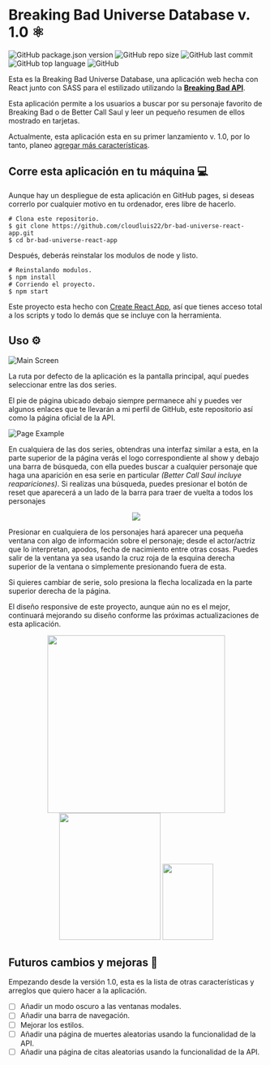 
# Breaking Bad Universe Database v. 1.0 ⚛️

![GitHub package.json version](https://img.shields.io/github/package-json/v/cloudluis22/br-bad-universe-react-app?color=success&logo=files&logoColor=white&style=flat-square)
![GitHub repo size](https://img.shields.io/github/repo-size/cloudluis22/br-bad-universe-react-app?logo=GitHub&style=flat-square)
![GitHub last commit](https://img.shields.io/github/last-commit/cloudluis22/br-bad-universe-react-app?style=flat-square)
![GitHub top language](https://img.shields.io/github/languages/top/cloudluis22/br-bad-universe-react-app?logo=javascript&style=flat-square)
![GitHub](https://img.shields.io/github/license/cloudluis22/br-bad-universe-react-app?style=flat-square)

Esta es la Breaking Bad Universe Database, una aplicación web hecha con React junto con SASS para el estilizado utilizando la **[Breaking Bad API](https://breakingbadapi.com)**.

Esta aplicación permite a los usuarios a buscar por su personaje favorito de Breaking Bad o de Better Call Saul y leer un pequeño resumen de ellos mostrado en tarjetas.

Actualmente, esta aplicación esta en su primer lanzamiento v. 1.0, por lo tanto, planeo [agregar más características](#futuros-cambios-y-mejoras-💫).

## Corre esta aplicación en tu máquina 💻

Aunque hay un despliegue de esta aplicación en GitHub pages, si deseas correrlo por cualquier motivo en tu ordenador, eres libre de hacerlo.

    # Clona este repositorio.
    $ git clone https://github.com/cloudluis22/br-bad-universe-react-app.git
    $ cd br-bad-universe-react-app

Después, deberás reinstalar los modulos de node y listo.

    # Reinstalando modulos.
    $ npm install
    # Corriendo el proyecto.
    $ npm start

Este proyecto esta hecho con [Create React App](https://create-react-app.dev), así que tienes acceso total a los scripts y todo lo demás que se incluye con la herramienta.

## Uso ⚙️

![Main Screen](https://user-images.githubusercontent.com/70856719/132925413-bf750340-9a93-4d36-bdf8-a9fec5276433.PNG)

La ruta por defecto de la aplicación es la pantalla principal, aquí puedes seleccionar entre las dos series.

El pie de página ubicado debajo siempre permanece ahí y puedes ver algunos enlaces que te llevarán a mi perfil de GitHub, este repositorio así como la página oficial de la API.

![Page Example](https://user-images.githubusercontent.com/70856719/132925714-8eebccc9-7891-4181-826e-a934e2341d7e.PNG)

En cualquiera de las dos series, obtendras una interfaz similar a esta, en la parte superior de la página verás el logo correspondiente al show y debajo una barra de búsqueda, con ella puedes buscar a cualquier personaje que haga una aparición en esa serie en particular *(Better Call Saul incluye reapariciones)*. Si realizas una búsqueda, puedes presionar el botón de reset que aparecerá a un lado de la barra para traer de vuelta a todos los personajes

<p align="center">
    <img src="https://user-images.githubusercontent.com/70856719/132926283-96a86f17-d03c-407a-8985-a2fc518ac1cc.PNG" >
</p>

Presionar en cualquiera de los personajes hará aparecer una pequeña ventana con algo de información sobre el personaje; desde el actor/actriz que lo interpretan, apodos, fecha de nacimiento entre otras cosas. Puedes salir de la ventana ya sea usando la cruz roja de la esquina derecha superior de la ventana o simplemente presionando fuera de esta.

Si quieres cambiar de serie, solo presiona la flecha localizada en la parte superior derecha de la página.

El diseño responsive de este proyecto, aunque aún no es el mejor, continuará mejorando su diseño conforme las próximas actualizaciones de esta aplicación.

<p align="center">
    <img src="https://user-images.githubusercontent.com/70856719/132927859-034eb61f-bfa4-4893-8ab1-3807508f9f21.png" width="350" height="350">
    <img src="https://user-images.githubusercontent.com/70856719/132927889-58dd1646-7522-4a40-9ed9-d32054308f89.png" width="200" height="250">
    <img src="https://user-images.githubusercontent.com/70856719/132928233-ec478c29-7645-4094-a8be-3cc9000f283a.png" width="100" height="150">
<p/>

## Futuros cambios y mejoras 💫

Empezando desde la versión 1.0, esta es la lista de otras características y arreglos que quiero hacer a la aplicación.

- [ ] Añadir un modo oscuro a las ventanas modales.
- [ ] Añadir una barra de navegación.
- [ ] Mejorar los estilos.
- [ ] Añadir una página de muertes aleatorias usando la funcionalidad de la API.
- [ ] Añadir una página de citas aleatorias usando la funcionalidad de la API.